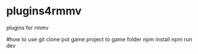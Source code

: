 # plugins4rmmv
plugins for rmmv

#how to use
git clone 
put game project to game folder
npm install 
npm run dev
